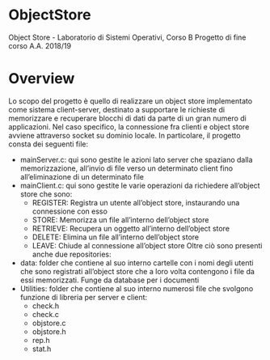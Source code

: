 # ObjectStore
Object Store - Laboratorio di Sistemi Operativi, Corso B Progetto di fine corso A.A. 2018/19
# Overview

Lo scopo del progetto è quello di realizzare un object store implementato come sistema client-server, destinato a supportare le richieste di memorizzare e recuperare blocchi di dati da parte di un gran numero di applicazioni. Nel caso specifico, la connessione fra clienti e object store avviene attraverso socket su dominio locale. In particolare, il progetto consta dei seguenti file:
- mainServer.c: qui sono gestite le azioni lato server che spaziano dalla memorizzazione, all’invio di file verso un determinato client fino all’eliminazione di un determinato file
- mainClient.c: qui sono gestite le varie operazioni da richiedere all’object store che sono:
  - REGISTER: Registra un utente all’object store, instaurando una connessione con esso
  - STORE: Memorizza un file all’interno dell’object store
  - RETRIEVE: Recupera un oggetto all’interno dell’object store
  - DELETE: Elimina un file all’interno dell’object store
  - LEAVE: Chiude al connessione all’object store
Oltre ciò sono presenti anche due repositories:
- data: folder che contiene al suo interno cartelle con i nomi degli utenti che sono registrati all’object store che a loro volta contengono i file da essi memorizzati. Funge da database per i documenti
- Utilities: folder che contiene al suo interno numerosi file che svolgono funzione di libreria per server e client:
  - check.h
  - check.c
  - objstore.c
  - objstore.h
  - rep.h
  - stat.h
